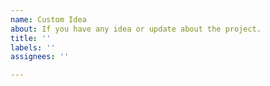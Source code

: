 ```yaml
---
name: Custom Idea
about: If you have any idea or update about the project.
title: ''
labels: ''
assignees: ''

---
```



